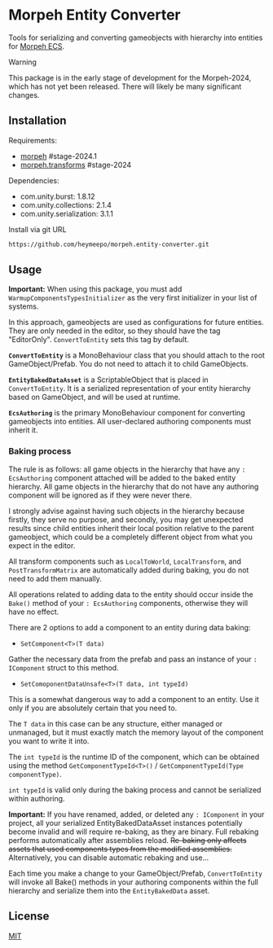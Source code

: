 # Morpeh Entity Converter

Tools for serializing and converting gameobjects with hierarchy into entities for [Morpeh ECS](https://github.com/scellecs/morpeh).

> [!WARNING]
> This package is in the early stage of development for the Morpeh-2024, which has not yet been released. There will likely be many significant changes.

## Installation

Requirements:

- [morpeh](https://github.com/scellecs/morpeh/tree/stage-2024.1) #stage-2024.1
- [morpeh.transforms](https://github.com/heymeepo/morpeh.transforms/tree/stage-2024) #stage-2024

Dependencies:

- com.unity.burst: 1.8.12
- com.unity.collections: 2.1.4
- com.unity.serialization: 3.1.1

Install via git URL

```bash
https://github.com/heymeepo/morpeh.entity-converter.git
```

## Usage

**Important:** When using this package, you must add ```WarmupComponentsTypesInitializer``` as the very first initializer in your list of systems.

In this approach, gameobjects are used as configurations for future entities. They are only needed in the editor, so they should have the tag "EditorOnly". ```ConvertToEntity``` sets this tag by default.

**```ConvertToEntity```** is a MonoBehaviour class that you should attach to the root GameObject/Prefab. You do not need to attach it to child GameObjects. 

**```EntityBakedDataAsset```**  is a ScriptableObject that is placed in ```ConvertToEntity```. It is a serialized representation of your entity hierarchy based on GameObject, and will be used at runtime.

**```EcsAuthoring```** is the primary MonoBehaviour component for converting gameobjects into entities. All user-declared authoring components must inherit it.

### Baking process
The rule is as follows: all game objects in the hierarchy that have any ```: EcsAuthoring``` component attached will be added to the baked entity hierarchy. All game objects in the hierarchy that do not have any authoring component will be ignored as if they were never there. 

I strongly advise against having such objects in the hierarchy because firstly, they serve no purpose, and secondly, you may get unexpected results since child entities inherit their local position relative to the parent gameobject, which could be a completely different object from what you expect in the editor.

All transform components such as ```LocalToWorld```, ```LocalTransform```, and ```PostTransformMatrix``` are automatically added during baking, you do not need to add them manually.

All operations related to adding data to the entity should occur inside the ```Bake()``` method of your ```: EcsAuthoring``` components, otherwise they will have no effect.

There are 2 options to add a component to an entity during data baking:

- ```SetComponent<T>(T data)``` 

Gather the necessary data from the prefab and pass an instance of your ```: IComponent``` struct to this method.

- ```SetComoponentDataUnsafe<T>(T data, int typeId)``` 

This is a somewhat dangerous way to add a component to an entity. Use it only if you are absolutely certain that you need to. 

The ```T data``` in this case can be any structure, either managed or unmanaged, but it must exactly match the memory layout of the component you want to write it into.

The ```int typeId``` is the runtime ID of the component, which can be obtained using the method ```GetComponentTypeId<T>()``` / ```GetComponentTypeId(Type componentType)```.

```int typeId``` is valid only during the baking process and cannot be serialized within authoring.

**Important:** If you have renamed, added, or deleted any ```: IComponent``` in your project, all your serialized EntityBakedDataAsset instances potentially become invalid and will require re-baking, as they are binary. Full rebaking performs automatically after assemblies reload. ~~Re-baking only affects assets that used components types from the modified assemblies.~~ Alternatively, you can disable automatic rebaking and use...

Each time you make a change to your GameObject/Prefab, ```ConvertToEntity``` will invoke all Bake() methods in your authoring components within the full hierarchy and serialize them into the ```EntityBakedData``` asset.

## License

[MIT](https://choosealicense.com/licenses/mit/)